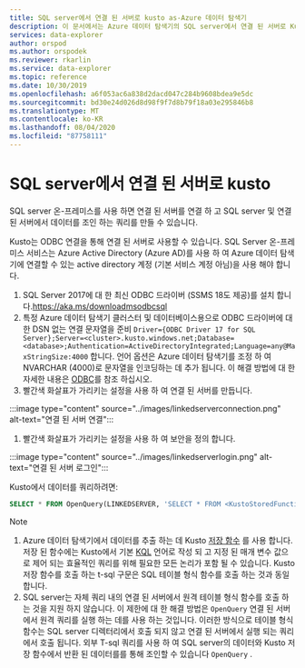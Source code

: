 ```yaml
---
title: SQL server에서 연결 된 서버로 kusto as-Azure 데이터 탐색기
description: 이 문서에서는 Azure 데이터 탐색기의 SQL server에서 연결 된 서버로 Kusto를 설명 합니다.
services: data-explorer
author: orspod
ms.author: orspodek
ms.reviewer: rkarlin
ms.service: data-explorer
ms.topic: reference
ms.date: 10/30/2019
ms.openlocfilehash: a6f053ac6a838d2dacd047c284b9608bdea9e5dc
ms.sourcegitcommit: bd30e24d026d8d98f9f7d8b79f18a03e295846b8
ms.translationtype: MT
ms.contentlocale: ko-KR
ms.lasthandoff: 08/04/2020
ms.locfileid: "87758111"
---
```

# <a name="kusto-as-a-linked-server-from-the-sql-server"></a>SQL server에서 연결 된 서버로 kusto

SQL server 온-프레미스를 사용 하면 연결 된 서버를 연결 하 고 SQL server 및 연결 된 서버에서 데이터를 조인 하는 쿼리를 만들 수 있습니다.

Kusto는 ODBC 연결을 통해 연결 된 서버로 사용할 수 있습니다.
SQL Server 온-프레미스 서비스는 Azure Active Directory (Azure AD)를 사용 하 여 Azure 데이터 탐색기에 연결할 수 있는 active directory 계정 (기본 서비스 계정 아님)을 사용 해야 합니다.

1. SQL Server 2017에 대 한 최신 ODBC 드라이버 (SSMS 18도 제공)를 설치 합니다.https://aka.ms/downloadmsodbcsql
1. 특정 Azure 데이터 탐색기 클러스터 및 데이터베이스용으로 ODBC 드라이버에 대 한 DSN 없는 연결 문자열을 준비 `Driver={ODBC Driver 17 for SQL Server};Server=<cluster>.kusto.windows.net;Database=<database>;Authentication=ActiveDirectoryIntegrated;Language=any@MaxStringSize:4000` 합니다. 언어 옵션은 Azure 데이터 탐색기를 조정 하 여 NVARCHAR (4000)로 문자열을 인코딩하는 데 추가 됩니다. 이 해결 방법에 대 한 자세한 내용은 [ODBC](./clients.md#odbc)를 참조 하십시오.
1. 빨간색 화살표가 가리키는 설정을 사용 하 여 연결 된 서버를 만듭니다.

:::image type="content" source="../images/linkedserverconnection.png" alt-text="연결 된 서버 연결":::

1. 빨간색 화살표가 가리키는 설정을 사용 하 여 보안을 정의 합니다. 

:::image type="content" source="../images/linkedserverlogin.png" alt-text="연결 된 서버 로그인":::

Kusto에서 데이터를 쿼리하려면:

```sql
SELECT * FROM OpenQuery(LINKEDSERVER, 'SELECT * FROM <KustoStoredFunction>[(<Parameters>)]')
```

> [!NOTE]
> 1. Azure 데이터 탐색기에서 데이터를 추출 하는 데 Kusto [저장 함수](../../query/schema-entities/stored-functions.md) 를 사용 합니다. 저장 된 함수에는 Kusto에서 기본 [KQL](../../query/index.md) 언어로 작성 되 고 지정 된 매개 변수 값으로 제어 되는 효율적인 쿼리를 위해 필요한 모든 논리가 포함 될 수 있습니다. Kusto 저장 함수를 호출 하는 t-sql 구문은 SQL 테이블 형식 함수를 호출 하는 것과 동일 합니다.
> 1. SQL server는 자체 쿼리 내의 연결 된 서버에서 원격 테이블 형식 함수를 호출 하는 것을 지원 하지 않습니다. 이 제한에 대 한 해결 방법은 `OpenQuery` 연결 된 서버에서 원격 쿼리를 실행 하는 데를 사용 하는 것입니다. 이러한 방식으로 테이블 형식 함수는 SQL server 디렉터리에서 호출 되지 않고 연결 된 서버에서 실행 되는 쿼리에서 호출 됩니다. 외부 T-sql 쿼리를 사용 하 여 SQL server의 데이터와 Kusto 저장 함수에서 반환 된 데이터를를 통해 조인할 수 있습니다 `OpenQuery` .
